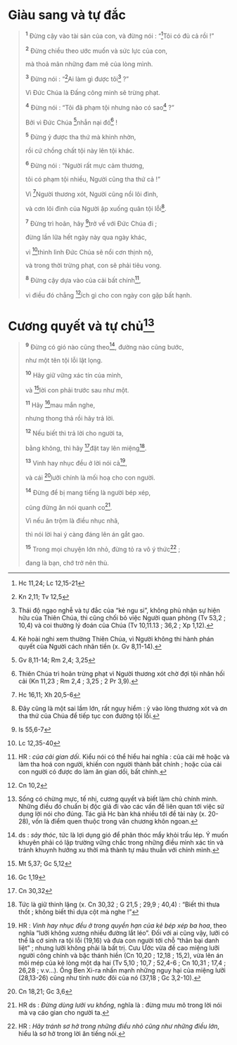 # Giàu sang và tự đắc

> <sup><b>1</b></sup> Đừng cậy vào tài sản của con, và đừng nói : “[^1@-a044b65b-e576-4ae8-8c9a-ff3c9de146d2]Tôi có đủ cả rồi !”
>
> <sup><b>2</b></sup> Đừng chiều theo ước muốn và sức lực của con,
>
> mà thoả mãn những đam mê của lòng mình.
>
> <sup><b>3</b></sup> Đừng nói : “[^2@-a044b65b-e576-4ae8-8c9a-ff3c9de146d2]Ai làm gì được tôi[^1-a044b65b-e576-4ae8-8c9a-ff3c9de146d2] ?”
>
> Vì Đức Chúa là Đấng công minh sẽ trừng phạt.
>
> <sup><b>4</b></sup> Đừng nói : “Tôi đã phạm tội nhưng nào có sao[^2-a044b65b-e576-4ae8-8c9a-ff3c9de146d2] ?”
>
> Bởi vì Đức Chúa [^3@-a044b65b-e576-4ae8-8c9a-ff3c9de146d2]nhẫn nại đó[^3-a044b65b-e576-4ae8-8c9a-ff3c9de146d2] !
>
> <sup><b>5</b></sup> Đừng ỷ được tha thứ mà khinh nhờn,
>
> rồi cứ chồng chất tội này lên tội khác.
>
> <sup><b>6</b></sup> Đừng nói : “Người rất mực cảm thương,
>
> tôi có phạm tội nhiều, Người cũng tha thứ cả !”
>
> Vì [^4@-a044b65b-e576-4ae8-8c9a-ff3c9de146d2]Người thương xót, Người cũng nổi lôi đình,
>
> và cơn lôi đình của Người ập xuống quân tội lỗi[^4-a044b65b-e576-4ae8-8c9a-ff3c9de146d2].
>
> <sup><b>7</b></sup> Đừng trì hoãn, hãy [^5@-a044b65b-e576-4ae8-8c9a-ff3c9de146d2]trở về với Đức Chúa đi ;
>
> đừng lần lữa hết ngày này qua ngày khác,
>
> vì [^6@-a044b65b-e576-4ae8-8c9a-ff3c9de146d2]thình lình Đức Chúa sẽ nổi cơn thịnh nộ,
>
> và trong thời trừng phạt, con sẽ phải tiêu vong.
>
> <sup><b>8</b></sup> Đừng cậy dựa vào của cải bất chính[^5-a044b65b-e576-4ae8-8c9a-ff3c9de146d2],
>
> vì điều đó chẳng [^7@-a044b65b-e576-4ae8-8c9a-ff3c9de146d2]ích gì cho con ngày con gặp bất hạnh.

# Cương quyết và tự chủ[^6-a044b65b-e576-4ae8-8c9a-ff3c9de146d2]

> <sup><b>9</b></sup> Đừng có gió nào cũng theo[^7-a044b65b-e576-4ae8-8c9a-ff3c9de146d2], đường nào cũng bước,
>
> như một tên tội lỗi lật lọng.
>
> <sup><b>10</b></sup> Hãy giữ vững xác tín của mình,
>
> và [^8@-a044b65b-e576-4ae8-8c9a-ff3c9de146d2]lời con phải trước sau như một.
>
> <sup><b>11</b></sup> Hãy [^9@-a044b65b-e576-4ae8-8c9a-ff3c9de146d2]mau mắn nghe,
>
> nhưng thong thả rồi hãy trả lời.
>
> <sup><b>12</b></sup> Nếu biết thì trả lời cho người ta,
>
> bằng không, thì hãy [^10@-a044b65b-e576-4ae8-8c9a-ff3c9de146d2]đặt tay lên miệng[^8-a044b65b-e576-4ae8-8c9a-ff3c9de146d2].
>
> <sup><b>13</b></sup> Vinh hay nhục đều ở lời nói cả[^9-a044b65b-e576-4ae8-8c9a-ff3c9de146d2],
>
> và cái [^11@-a044b65b-e576-4ae8-8c9a-ff3c9de146d2]lưỡi chính là mối hoạ cho con người.
>
> <sup><b>14</b></sup> Đừng để bị mang tiếng là người bép xép,
>
> cũng đừng ăn nói quanh co[^10-a044b65b-e576-4ae8-8c9a-ff3c9de146d2].
>
> Vì nếu ăn trộm là điều nhục nhã,
>
> thì nói lời hai ý càng đáng lên án gắt gao.
>
> <sup><b>15</b></sup> Trong mọi chuyện lớn nhỏ, đừng tỏ ra vô ý thức[^11-a044b65b-e576-4ae8-8c9a-ff3c9de146d2] ;
>
> đang là bạn, chớ trở nên thù.

[^1-a044b65b-e576-4ae8-8c9a-ff3c9de146d2]: Thái độ ngạo nghễ và tự đắc của “kẻ ngu si”, không phủ nhận sự hiện hữu của Thiên Chúa, thì cũng chối bỏ việc Người quan phòng (Tv 53,2 ; 10,4) và coi thường lý đoán của Chúa (Tv 10,11.13 ; 36,2 ; Xp 1,12).
[^2-a044b65b-e576-4ae8-8c9a-ff3c9de146d2]: Kẻ hoài nghi xem thường Thiên Chúa, vì Người không thi hành phán quyết của Người cách nhãn tiền (x. Gv 8,11-14).
[^3-a044b65b-e576-4ae8-8c9a-ff3c9de146d2]: Thiên Chúa trì hoãn trừng phạt vì Người thương xót chờ đợi tội nhân hối cải (Kn 11,23 ; Rm 2,4 ; 3,25 ; 2 Pr 3,9).
[^4-a044b65b-e576-4ae8-8c9a-ff3c9de146d2]: Đây cũng là một sai lầm lớn, rất nguy hiểm : ỷ vào lòng thương xót và ơn tha thứ của Chúa để tiếp tục con đường tội lỗi.
[^5-a044b65b-e576-4ae8-8c9a-ff3c9de146d2]: HR : *của cải gian dối*. Kiểu nói có thể hiểu hai nghĩa : của cải mê hoặc và làm tha hoá con người, khiến con người thành bất chính ; hoặc của cải con người có được do làm ăn gian dối, bất chính.
[^6-a044b65b-e576-4ae8-8c9a-ff3c9de146d2]: Sống có chừng mực, tế nhị, cương quyết và biết làm chủ chính mình. Những điều đó chuẩn bị độc giả đi vào các vấn đề liên quan tới việc sử dụng lời nói cho đúng. Tác giả Hc bàn khá nhiều tới đề tài này (x. 20-28), vốn là điểm quen thuộc trong văn chương khôn ngoan.
[^7-a044b65b-e576-4ae8-8c9a-ff3c9de146d2]: ds : *sảy thóc*, tức là lợi dụng gió để phân thóc mẩy khỏi trấu lép. Ý muốn khuyên phải có lập trường vững chắc trong những điều mình xác tín và tránh khuynh hướng xu thời mà thành tự mâu thuẫn với chính mình.
[^8-a044b65b-e576-4ae8-8c9a-ff3c9de146d2]: Tức là giữ thinh lặng (x. Cn 30,32 ; G 21,5 ; 29,9 ; 40,4) : “Biết thì thưa thốt ; không biết thì dựa cột mà nghe !”
[^9-a044b65b-e576-4ae8-8c9a-ff3c9de146d2]: HR : *Vinh hay nhục đều ở trong quyền hạn của kẻ bép xép ba hoa*, theo nghĩa “lưỡi không xương nhiều đường lắt léo”. Đối với ai cũng vậy, lưỡi có thể là cớ sinh ra tội lỗi (19,16) và đưa con người tới chỗ “thân bại danh liệt” ; nhưng lưỡi không phải là bất trị. Cưu Ước vừa đề cao miệng lưỡi người công chính và bậc thánh hiền (Cn 10,20 ; 12,18 ; 15,2), vừa lên án môi mép của kẻ lòng một dạ hai (Tv 5,10 ; 10,7 ; 52,4-6 ; Cn 10,31 ; 17,4 ; 26,28 ; v.v...). Ông Ben Xi-ra nhấn mạnh những nguy hại của miệng lưỡi (28,13-26) cũng như tính nước đôi của nó (37,18 ; Gc 3,2-10).
[^10-a044b65b-e576-4ae8-8c9a-ff3c9de146d2]: HR ds : *Đừng dùng lưỡi vu khống*, nghĩa là : đừng mưu mô trong lời nói mà vạ cáo gian cho người ta.
[^11-a044b65b-e576-4ae8-8c9a-ff3c9de146d2]: HR : *Hãy tránh sơ hở trong những điều nhỏ cũng như những điều lớn*, hiểu là sơ hở trong lời ăn tiếng nói.
[^1@-a044b65b-e576-4ae8-8c9a-ff3c9de146d2]: Hc 11,24; Lc 12,15-21
[^2@-a044b65b-e576-4ae8-8c9a-ff3c9de146d2]: Kn 2,11; Tv 12,5
[^3@-a044b65b-e576-4ae8-8c9a-ff3c9de146d2]: Gv 8,11-14; Rm 2,4; 3,25
[^4@-a044b65b-e576-4ae8-8c9a-ff3c9de146d2]: Hc 16,11; Xh 20,5-6
[^5@-a044b65b-e576-4ae8-8c9a-ff3c9de146d2]: Is 55,6-7
[^6@-a044b65b-e576-4ae8-8c9a-ff3c9de146d2]: Lc 12,35-40
[^7@-a044b65b-e576-4ae8-8c9a-ff3c9de146d2]: Cn 10,2
[^8@-a044b65b-e576-4ae8-8c9a-ff3c9de146d2]: Mt 5,37; Gc 5,12
[^9@-a044b65b-e576-4ae8-8c9a-ff3c9de146d2]: Gc 1,19
[^10@-a044b65b-e576-4ae8-8c9a-ff3c9de146d2]: Cn 30,32
[^11@-a044b65b-e576-4ae8-8c9a-ff3c9de146d2]: Cn 18,21; Gc 3,6